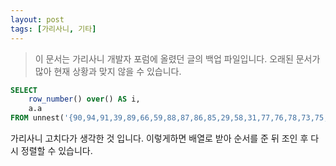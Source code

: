 ```yaml
---
layout: post
tags: [가리사니, 기타]
---
```


> 이 문서는 가리사니 개발자 포럼에 올렸던 글의 백업 파일입니다.
오래된 문서가 많아 현재 상황과 맞지 않을 수 있습니다.


``` sql
SELECT
	row_number() over() AS i,
	a.a
FROM unnest('{90,94,91,39,89,66,59,88,87,86,85,29,58,31,77,76,78,73,75,74,72,71,43,67,68,65,64,57,56,53,52,51}'::bigint[]) a
```
가리사니 고치다가 생각한 것 입니다.
이렇게하면 배열로 받아 순서를 준 뒤 조인 후 다시 정렬할 수 있습니다.